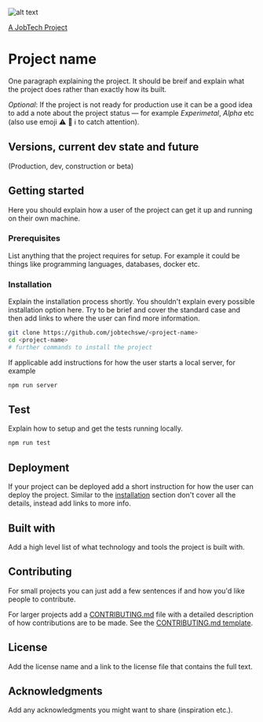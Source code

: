 ![alt text][logo]

[logo]: https://github.com/MagnumOpuses/project-meta/blob/master/img/jobtechdev_black.png "JobTech dev logo"
[A JobTech Project]( https://www.jobtechdev.se)
# Project name

One paragraph explaining the project. It should be breif and explain what the project does rather than exactly how its built.

_Optional_: If the project is not ready for production use it can be a good idea to add a note about the project status &mdash; for example _Experimetal_, _Alpha_ etc (also use emoji :warning: :construction: :information_source: to catch attention).

## Versions, current dev state and future

(Production, dev, construction or beta)

## Getting started

Here you should explain how a user of the project can get it up and running on their own machine.

### Prerequisites

List anything that the project requires for setup. For example it could be things like programming languages, databases, docker etc.

### Installation

Explain the installation process shortly. You shouldn't explain every possible installation option here. Try to be brief and cover the standard case and then add links to where the user can find more information.

```bash
git clone https://github.com/jobtechswe/<project-name>
cd <project-name>
# further commands to install the project
```

If applicable add instructions for how the user starts a local server, for example

```bash
npm run server
```

## Test

Explain how to setup and get the tests running locally.

```bash
npm run test
```

## Deployment

If your project can be deployed add a short instruction for how the user can deploy the project. Similar to the [installation](#installation) section don't cover all the details, instead add links to more info.

## Built with

Add a high level list of what technology and tools the project is built with.

## Contributing

For small projects you can just add a few sentences if and how you'd like people to contribute.

For larger projects add a  [CONTRIBUTING.md](CONTRIBUTING_TEMPLATE.md) file with a detailed description of how contributions are to be made. See the  [CONTRIBUTING.md template](CONTRIBUTING_TEMPLATE.md).

## License

Add the license name and a link to the license file that contains the full text.

## Acknowledgments

Add any acknowledgments you might want to share (inspiration etc.).
